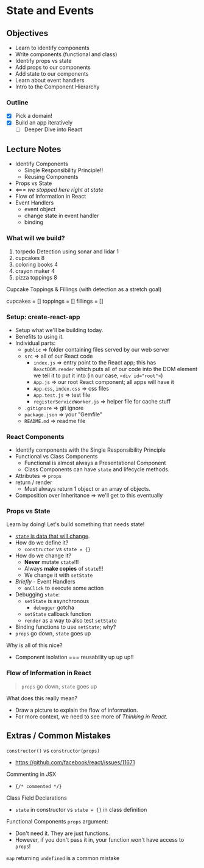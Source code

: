 State and Events
================

## Objectives

- Learn to identify components
- Write components (functional and class)
- Identify props vs state
- Add props to our components
- Add state to our components
- Learn about event handlers
- Intro to the Component Hierarchy

### Outline

- [x] Pick a domain!
- [x] Build an app iteratively
  - [ ] Deeper Dive into React

## Lecture Notes

- Identify Components
  - Single Responsibility Principle!!
  - Reusing Components
- Props vs State
- <=== _we stopped here right at state_
- Flow of Information in React
- Event Handlers
  - event object
  - change state in event handler
  - binding

### What will we build?

1. torpedo Detection using sonar and lidar 1
2. cupcakes 8
3. coloring books 4
4. crayon maker 4
5. pizza toppings 8

Cupcake Toppings & Fillings (with detection as a stretch goal)

cupcakes = []
toppings = []
fillings = []

### Setup: create-react-app

- Setup what we'll be building today.
- Benefits to using it.
- Individual parts:
  - `public` => folder containing files served by our web server
  - `src` => all of our React code
    - `index.js` => entry point to the React app; this has `ReactDOM.render` which puts all of our code into the DOM element we tell it to put it into (in our case, `<div id="root">`)
    - `App.js` => our root React component; all apps will have it
    - `App.css`, `index.css` => css files
    - `App.test.js` => test file
    - `registerServiceWorker.js` => helper file for cache stuff
  - `.gitignore` => git ignore
  - `package.json` => your "Gemfile"
  - `README.md` => readme file

### React Components

- Identify components with the Single Responsibility Principle
- Functional vs Class Components
  - Functional is almost always a Presentational Component
  - Class Components can have `state` and lifecycle methods.
- Attributes => `props`
- return / render
  - Must always return 1 object or an array of objects.
- Composition over Inheritance => we'll get to this eventually

### Props vs State

Learn by doing! Let's build something that needs state!

- [`state` is data that will change](https://facebook.github.io/react-native/docs/state.html).
- How do we define it?
  - `constructor` vs `state = {}`
- How do we change it?
  - **Never** mutate `state`!!!
  - Always **make copies** of `state`!!!
  - We change it with `setState`
- *Briefly* - Event Handlers
  - `onClick` to execute some action
- Debugging `state`:
  - `setState` is asynchronous
    - `debugger` gotcha
  - `setState` callback function
  - `render` as a way to also test `setState`
- Binding functions to use `setState`; why?
- `props` go down, `state` goes up

Why is all of this nice?
- Component isolation === reusability up up up!!

### Flow of Information in React

> `props` go down, `state` goes up

What does this really mean?
- Draw a picture to explain the flow of information.
- For more context, we need to see more of _Thinking in React_.

## Extras / Common Mistakes

`constructor()` vs `constructor(props)`
- https://github.com/facebook/react/issues/11671

Commenting in JSX
- `{/* commented */}`

Class Field Declarations
- `state` in constructor vs `state = {}` in class definition

Functional Components `props` argument:
- Don't need it. They are just functions.
- However, if you don't pass it in, your function won't have access to `props`!

`map` returning `undefined` is a common mistake
